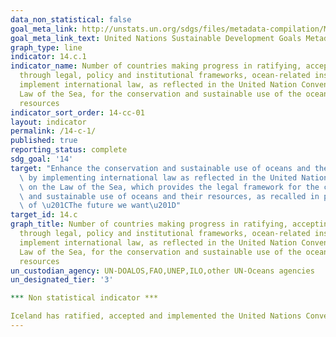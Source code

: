 ```yaml
---
data_non_statistical: false
goal_meta_link: http://unstats.un.org/sdgs/files/metadata-compilation/Metadata-Goal-14.pdf
goal_meta_link_text: United Nations Sustainable Development Goals Metadata (pdf 288kB)
graph_type: line
indicator: 14.c.1
indicator_name: Number of countries making progress in ratifying, accepting and implementing
  through legal, policy and institutional frameworks, ocean-related instruments that
  implement international law, as reflected in the United Nation Convention on the
  Law of the Sea, for the conservation and sustainable use of the oceans and their
  resources
indicator_sort_order: 14-cc-01
layout: indicator
permalink: /14-c-1/
published: true
reporting_status: complete
sdg_goal: '14'
target: "Enhance the conservation and sustainable use of oceans and their resources\
  \ by implementing international law as reflected in the United Nations Convention\
  \ on the Law of the Sea, which provides the legal framework for the conservation\
  \ and sustainable use of oceans and their resources, as recalled in paragraph 158\
  \ of \u201CThe future we want\u201D"
target_id: 14.c
graph_title: Number of countries making progress in ratifying, accepting and implementing
  through legal, policy and institutional frameworks, ocean-related instruments that
  implement international law, as reflected in the United Nation Convention on the
  Law of the Sea, for the conservation and sustainable use of the oceans and their
  resources
un_custodian_agency: UN-DOALOS,FAO,UNEP,ILO,other UN-Oceans agencies
un_designated_tier: '3'

*** Non statistical indicator ***

Iceland has ratified, accepted and implemented the United Nations Convetion on the Law of the sea. See resolutions of the national parliment regarding the Law of the sea [here](https://www.althingi.is/thingstorf/thingmalalistar-eftir-thingum/ferill/?ltg=107&mnr=472)
---
```

